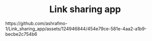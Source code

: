 <h1 align="center">Link sharing app</h1>
https://github.com/ashrafmo-1/Link_sharing_app/assets/124946844/454e79ce-581e-4aa2-a1b9-becbe2c754b6

